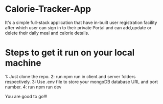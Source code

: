 # Calorie-Tracker-App

It's a simple full-stack application that have in-built user registration facility after which user can sign in to their private Portal and can add,update or delete their daily meal and calorie details.

# Steps to get it run on your local machine

1: Just clone the repo.
2: run npm run in client and server folders respectively.
3: Use .env file to store your mongoDB database URL and port number.
4: run npm run dev

You are good to go!!!
